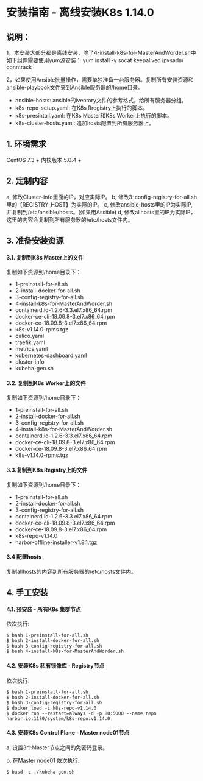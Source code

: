 
# 安装指南 - 离线安装K8s 1.14.0

## 说明：

1，本安装大部分都是离线安装，除了4-install-k8s-for-MasterAndWorder.sh中如下组件需要使用yum源安装：
yum install -y socat keepalived ipvsadm conntrack

2，如果使用Ansible批量操作，需要单独准备一台服务器。复制所有安装资源和ansible-playbook文件夹到Ansible服务器的/home目录。
  - ansible-hosts: ansible的iventory文件的参考格式，给所有服务器分组。
  - k8s-repo-setup.yaml: 在K8s Rregistry上执行的脚本。
  - k8s-presintall.yaml: 在K8s Master和K8s Worker上执行的脚本。 
  - k8s-cluster-hosts.yaml: 追加hosts配置到所有服务器上。

## 1. 环境需求

CentOS 7.3 +
内核版本 5.0.4 +

## 2. 定制内容

a, 修改Cluster-info里面的IP，对应实际IP。
b, 修改3-config-registry-for-all.sh里的【REGISTRY_HOST】为实际的IP。
c, 修改ansible-hosts里的IP为实际IP, 并复制到/etc/ansible/hosts。(如果用Assible)
d, 修改allhosts里的IP为实际IP，这里的内容会复制到所有服务器的/etc/hosts文件内。

## 3. 准备安装资源 

#### 3.1. 复制到K8s Master上的文件

复制如下资源到/home目录下：

- 1-preinstall-for-all.sh
- 2-install-docker-for-all.sh
- 3-config-registry-for-all.sh
- 4-install-k8s-for-MasterAndWorder.sh
- containerd.io-1.2.6-3.3.el7.x86_64.rpm
- docker-ce-cli-18.09.8-3.el7.x86_64.rpm
- docker-ce-18.09.8-3.el7.x86_64.rpm
- k8s-v1.14.0-rpms.tgz
- calico.yaml
- traefik.yaml
- metrics.yaml
- kubernetes-dashboard.yaml
- cluster-info
- kubeha-gen.sh

#### 3.2. 复制到K8s Worker上的文件

复制如下资源到/home目录下：

- 1-preinstall-for-all.sh
- 2-install-docker-for-all.sh
- 3-config-registry-for-all.sh
- 4-install-k8s-for-MasterAndWorder.sh
- containerd.io-1.2.6-3.3.el7.x86_64.rpm
- docker-ce-cli-18.09.8-3.el7.x86_64.rpm
- docker-ce-18.09.8-3.el7.x86_64.rpm
- k8s-v1.14.0-rpms.tgz

#### 3.3.复制到K8s Registry上的文件

复制如下资源到/home目录下：

- 1-preinstall-for-all.sh
- 2-install-docker-for-all.sh
- 3-config-registry-for-all.sh
- containerd.io-1.2.6-3.3.el7.x86_64.rpm
- docker-ce-cli-18.09.8-3.el7.x86_64.rpm
- docker-ce-18.09.8-3.el7.x86_64.rpm
- k8s-repo-v1.14.0
- harbor-offline-installer-v1.8.1.tgz

#### 3.4 配置hosts

复制allhosts的内容到所有服务器的/etc/hosts文件内。

## 4. 手工安装

#### 4.1. 预安装 - 所有K8s 集群节点

依次执行:

```
$ bash 1-preinstall-for-all.sh
$ bash 2-install-docker-for-all.sh
$ bash 3-config-registry-for-all.sh
$ bash 4-install-k8s-for-MasterAndWorder.sh
```

#### 4.2. 安装K8s 私有镜像库 - Registry节点

依次执行:

```
$ bash 1-preinstall-for-all.sh
$ bash 2-install-docker-for-all.sh
$ bash 3-config-registry-for-all.sh
$ docker load -i k8s-repo-v1.14.0
$ docker run --restart=always -d -p 80:5000 --name repo harbor.io:1180/system/k8s-repo:v1.14.0
```

#### 4.3. 安装K8s Control Plane - Master node01节点

a, 设置3个Master节点之间的免密码登录。

b, 在Master node01 依次执行:

```
$ basd -c ./kubeha-gen.sh
```

